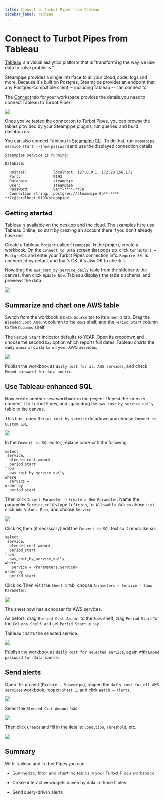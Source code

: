 ```yaml
---
title: Connect to Turbot Pipes from Tableau
sidebar_label: Tableau
---
```


# Connect to Turbot Pipes from Tableau

[Tableau](https://www.tableau.com) is a visual analytics platform that is
"transforming the way we use data to solve problems."

Steampipe provides a single interface to all your cloud, code, logs and more.
Because it's built on Postgres, Steampipe provides an endpoint that any
Postgres-compatible client -- including Tableau -- can connect to.

The [Connect](/pipes/docs/integrations/) tab for your workspace provides
the details you need to connect Tableau to Turbot Pipes.

<div style={{"marginTop":"1em", "marginBottom":"1em", "width":"90%"}}>
<img src="/images/docs/pipes/turbot-pipes-connect-details.jpg" />
</div>

Once you've tested the connection to Turbot Pipes, you can browse the tables
provided by your Steampipe plugins, run queries, and build dashboards.

You can also connect Tableau to [Steampipe CLI](https://steampipe.io/downloads).
To do that, run `steampipe service start --show-password` and use the displayed
connection details.

```
Steampipe service is running:

Database:

  Host(s):            localhost, 127.0.0.1, 172.28.158.171
  Port:               9193
  Database:           steampipe
  User:               steampipe
  Password:           9a**-****-**7e
  Connection string:  postgres://steampipe:9a**-****-**7e@localhost:9193/steampipe
```

## Getting started

Tableau is available on the desktop and the cloud. The examples here use Tableau
Online, so start by creating an account there if you don't already have one.

Create a Tableau `Project` called `Steampipe`. In the project, create a
workbook. On the `Connect to Data` screen that pops up, click
`Connectors → PostgreSQL` and enter your Turbot Pipes connection info.
`Require SSL` is unchecked by default and that's OK, it's also OK to check it.

Now drag the `aws_cost_by_service_daily` table from the sidebar to the canvas,
then click `Update Now`. Tableau displays the table's schema, and previews the
data.

<div style={{"marginTop":"1em", "marginBottom":"1em", "width":"90%"}}>
<img src="/images/docs/pipes/tableau-initial-table-view.jpg" />
</div>

## Summarize and chart one AWS table

Switch from the workbook's `Data Source` tab to its `Sheet 1` tab. Drag the
`Blended Cost Amount` column to the `Rows` shelf, and the `Period Start` column
to the `Columns` shelf.

The `Period Start` indicator defaults to YEAR. Open its dropdown and choose the
second `Day` option which reports full dates. Tableau charts the daily sums of
costs for all your AWS services.

<div style={{"marginTop":"1em", "marginBottom":"1em", "width":"90%"}}>
<img src="/images/docs/pipes/tableau-initial-chart.jpg" />
</div>

Publish the workbook as `daily cost for all AWS services`, and check
`Embed password for data source`.

## Use Tableau-enhanced SQL

Now create another new workbook in the project. Repeat the steps to connect it
to Turbot Pipes, and again drag the `aws_cost_by_service_daily` table to the
canvas.

This time, open the `aws_cost_by_service` dropdown and choose
`Convert to Custom SQL`.

<div style={{"marginTop":"1em", "marginBottom":"1em", "width":"90%"}}>
<img src="/images/docs/pipes/tableau-convert-to-custom-sql.jpg" />
</div>

In the `Convert to SQL` editor, replace code with the following.

```
select
 service,
  blended_cost_amount,
  period_start
from
  aws_cost_by_service_daily
where
  service =
order by
  period_start
```

Then click `Insert Parameter → Create a New Parameter`. Name the parameter
`Service`, set its type to `String`, for `Allowable Values` chose `List`, click
`Add Values From`, and choose `Service`.

<div style={{"marginTop":"1em", "marginBottom":"1em", "width":"60%"}}>
<img src="/images/docs/pipes/tableau-create-parameter.jpg" />
</div>

Click `OK`, then (if necessary) edit the `Convert to SQL` text so it reads like
so.

```
select
 service,
  blended_cost_amount,
  period_start
from
  aws_cost_by_service_daily
where
   service = <Parameters.Service>
order by
  period_start
```

Click `OK`. Then visit the `Sheet 1` tab, choose
`Parameters → Service → Show Parameter`.

<div style={{"marginTop":"1em", "marginBottom":"1em", "width":"90%"}}>
<img src="/images/docs/pipes/tableau-initial-sheet-with-service-dropdown.jpg" />
</div>

The sheet now has a chooser for AWS services.

As before, drag `Blended Cost Amount` to the `Rows` shelf, drag `Period Start`
to the `Columns Shelf`, and set `Period Start` to `day`.

Tableau charts the selected service.

<div style={{"marginTop":"1em", "marginBottom":"1em", "width":"90%"}}>
<img src="/images/docs/pipes/tableau-chart-selected-service.jpg" />
</div>

Publish the workbook as `daily cost for selected service`, again with
`Embed password for data source`.

## Send alerts

Open the project (`Explore → Steampipe`), reopen the
`daily cost for all AWS services` workbook, reopen `Sheet 1`, and click
`Watch → Alerts`.

<div style={{"marginTop":"1em", "marginBottom":"1em", "width":"90%"}}>
<img src="/images/docs/pipes/tableau-initial-watch-alerts.jpg" />
</div>

Select the `Blended Cost Amount` axis.

<div style={{"marginTop":"1em", "marginBottom":"1em", "width":"90%"}}>
<img src="/images/docs/pipes/tableau-select-axis-to-create-alert.jpg" />
</div>

Then click `Create` and fill in the details: `Condition`, `Threshold`, etc.

<div style={{"marginTop":"1em", "marginBottom":"1em", "width":"60%"}}>
<img src="/images/docs/pipes/tableau-create-alert-dialog.jpg" />
</div>

## Summary

With Tableau and Turbot Pipes you can:

- Summarize, filter, and chart the tables in your Turbot Pipes workspace

- Create interactive widgets driven by data in those tables

- Send query-driven alerts
